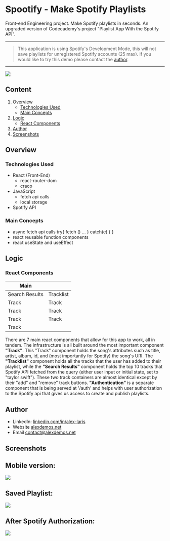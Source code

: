 # Spootify - Make Spotify Playlists

Front-end Engineering project. Make Spotify playlists in seconds.
An upgraded version of Codecademy's project "Playlist App With the Spotify API".

---
> This application is using Spotify's Development Mode, this will not save playlists for unregistered Spotify accounts (25 max). If you would like to try this demo please contact the [author](#author).

---

![](./src/assets/spootify-api-screenshot-1.png)

## Content

1. [Overview](#overview)
    - [Technologies Used](#technologies-used)
    - [Main Concepts](#main-concepts)
2. [Logic](#logic)
    - [React Components](#react-components)
3. [Author](#author)
4. [Screenshots](#screenshots)

## Overview

### Technologies Used
- React (Front-End)
    - react-router-dom
    - craco
- JavaScript
    - fetch api calls
    - local storage
- Spotify API

### Main Concepts
- async fetch api calls
        try{
            fetch () ... 
        } catch(e) { }
- react reusable function components
- react useState and useEffect

## Logic
### React Components

| Main  | | 
| ------ | ----- |
| Search Results | Tracklist|
| Track | Track |
| Track | Track |
| Track | Track |
| Track |  |

There are 7 main react components that allow for this app to work, all in tandem. The infrastructure is all built around the most important component **"Track"**.
This "Track" component holds the song's attributes such as title, artist, album, id, and (most importantly for Spotify) the song's URI.
The **"Tracklist"** component holds all the tracks that the user has added to their playlist, while the **"Search Results"** component holds the top 10 tracks that Spotify API fetched from the query (either user input or initial state, set to "taylor swift"). These two track containers are almost identical except by their "add" and "remove" track buttons.
**"Authentication"** is a separate component that is being served at '/auth' and helps with user authorization to the Spotify api that gives us access to create and publish playlists.

    

## Author
- LinkedIn: [linkedin.com/in/alex-laris](https://www.linkedin.com/in/alex-laris/)
- Website [alexdemos.net](https://alexdemos.net/)
- Email [contact@alexdemos.net](mailto:contact@alexdemos.net)

## Screenshots
Mobile version:
---
![](./src/assets/spootify-api-screenshot-mobile.png)

Saved Playlist:
---
![](./src/assets/spootify-api-screenshot-saved-playlist.png)

After Spotify Authorization:
---
![](./src/assets/spootify-api-screenshot-auth.png)
